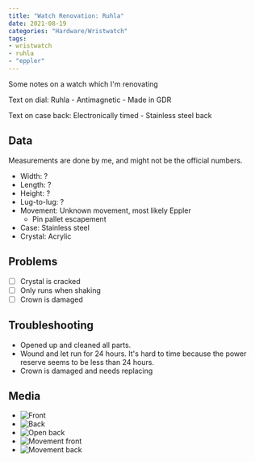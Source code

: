 ```yaml
---
title: "Watch Renovation: Ruhla"
date: 2021-08-19
categories: "Hardware/Wristwatch"
tags:
- wristwatch
- ruhla
- "eppler"
---
```


Some notes on a watch which I'm renovating

Text on dial: Ruhla - Antimagnetic - Made in GDR

Text on case back: Electronically timed - Stainless steel back

## Data

Measurements are done by me, and might not be the official numbers.

* Width: ?
* Length: ?
* Height: ?
* Lug-to-lug: ?
* Movement: Unknown movement, most likely Eppler
  - Pin pallet escapement
* Case: Stainless steel
* Crystal: Acrylic

## Problems

- [ ] Crystal is cracked
- [ ] Only runs when shaking
- [ ] Crown is damaged

## Troubleshooting

* Opened up and cleaned all parts.
* Wound and let run for 24 hours. It's hard to time because the power reserve seems to be less than 24 hours.
* Crown is damaged and needs replacing

## Media
* ![Front](https://i.imgur.com/eP1to6T.jpg)
* ![Back](https://i.imgur.com/b4ZtF73.jpg)
* ![Open back](https://i.imgur.com/b4ZtF73.jpg)
* ![Movement front](https://i.imgur.com/XoxTz5J.jpg)
* ![Movement back](https://i.imgur.com/KjxXzgI.jpg)

